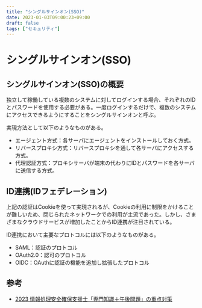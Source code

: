 ```yaml
---
title: "シングルサインオン(SSO)"
date: 2023-01-03T09:00:23+09:00
draft: false
tags: ["セキュリティ"] 
---
```

<!--more-->
# シングルサインオン(SSO)
## シングルサインオン(SSO)の概要
独立して稼働している複数のシステムに対してログインする場合、それぞれのIDとパスワードを使用する必要がある。一度ログインするだけで、複数のシステムにアクセスできるようにすることをシングルサインオンと呼ぶ。

実現方法として以下のようなものがある。
- エージェント方式：各サーバにエージェントをインストールしておく方式。
- リバースプロキシ方式：リバースプロキシを通して各サーバにアクセスする方式。
- 代理認証方式：プロキシサーバが端末の代わりにIDとパスワードを各サーバに送信する方式。

## ID連携(IDフェデレーション)
上記の認証はCookieを使って実現されるが、Cookieの利用に制限をかけることが難しいため、閉じられたネットワークでの利用が主流であった。しかし、さまざまなクラウドサービスが増加したことからID連携が注目されている。

ID連携において主要なプロトコルには以下のようなものがある。
- SAML：認証のプロトコル
- OAuth2.0：認可のプロトコル
- OIDC：OAuthに認証の機能を追加し拡張したプロトコル

## 参考
- [2023 情報処理安全確保支援士「専門知識＋午後問題」の重点対策](https://amzn.to/3jHwphg)
